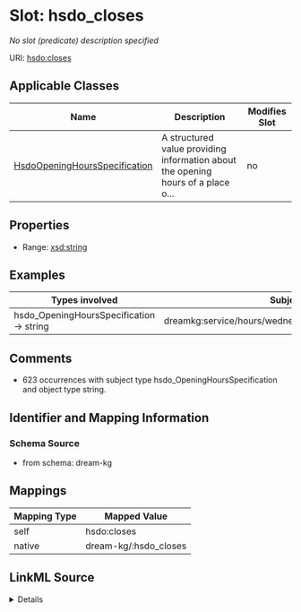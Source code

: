 

# Slot: hsdo_closes


_No slot (predicate) description specified_





URI: [hsdo:closes](hsdo:closes)



<!-- no inheritance hierarchy -->





## Applicable Classes

| Name | Description | Modifies Slot |
| --- | --- | --- |
| [HsdoOpeningHoursSpecification](../classes/HsdoOpeningHoursSpecification.md) | A structured value providing information about the opening hours of a place o... |  no  |







## Properties

* Range: [xsd:string](xsd:string)






## Examples

| Types involved | Subject | Predicate | Object |
| --- | --- | --- | --- |
| hsdo_OpeningHoursSpecification → string | dreamkg:service/hours/wednesday/6354456388829184 | hsdo:closes | 17:00 |


## Comments

* 623 occurrences with subject type hsdo_OpeningHoursSpecification and object type string.

## Identifier and Mapping Information







### Schema Source


* from schema: dream-kg




## Mappings

| Mapping Type | Mapped Value |
| ---  | ---  |
| self | hsdo:closes |
| native | dream-kg/:hsdo_closes |




## LinkML Source

<details>
```yaml
name: hsdo_closes
description: No slot (predicate) description specified
comments:
- 623 occurrences with subject type hsdo_OpeningHoursSpecification and object type
  string.
examples:
- description: hsdo_OpeningHoursSpecification → string
  object:
    example_object: '17:00'
    example_predicate: hsdo:closes
    example_subject: dreamkg:service/hours/wednesday/6354456388829184
from_schema: dream-kg
rank: 1000
slot_uri: hsdo:closes
alias: hsdo_closes
domain_of:
- hsdo_OpeningHoursSpecification
range: string

```
</details>